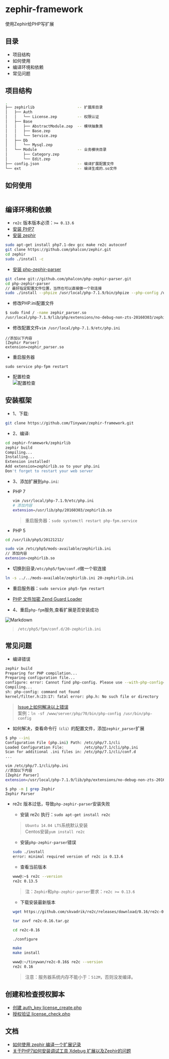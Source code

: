 
zephir-framework
======


使用Zephir给PHP写扩展

## 目录
* 项目结构  
* 如何使用   
* 编译环境和依赖  
* 常见问题  


##   项目结构 <a name="目录结构" />

```bash
.
├── zephirlib                   -- 扩展库目录
│   ├── Auth
│   │   └── License.zep         -- 权限认证
│   ├── Base
│   │   ├── AbstractModule.zep  -- 模块抽象类
│   │   ├── Base.zep
│   │   └── Service.zep
│   ├── Db
│   │   └── Mysql.zep
│   └── Module                  -- 业务模块目录
│       ├── Category.zep
│       └── Edit.zep            
├── config.json                 -- 编译扩展配置文件
└── ext                         -- 编译生成的.so文件
```
##  如何使用   

```php

```

##  编译环境和依赖   

* `re2c` 版本版本必须：`>= 0.13.6`    
* [安装 PHP7 ](http://www.cnblogs.com/tinywan/p/6607395.html)    
* [安装 zephir](https://github.com/phalcon/zephir)    
```bash
sudo apt-get install php7.1-dev gcc make re2c autoconf
git clone https://github.com/phalcon/zephir.git
cd zephir
sudo ./install -c
```
* [安装 php-zephir-parser](https://github.com/phalcon/php-zephir-parser)
```bash
git clone git://github.com/phalcon/php-zephir-parser.git
cd php-zephir-parser
// 最好指定配置文件位置，当然也可以直接做一个软连接
sudo ./install --phpize /usr/local/php-7.1.9/bin/phpize --php-config /usr/local/php-7.1.9/bin/php-config
```
* 修改PHP.ini配置文件
```bash
$ sudo find / -name zephir_parser.so
/usr/local/php-7.1.9/lib/php/extensions/no-debug-non-zts-20160303/zephir_parser.so
```
* 修改配置文件`vim /usr/local/php-7.1.9/etc/php.ini` 
```
//添加以下内容
[Zephir Parser]
extension=zephir_parser.so
```

* 重启服务器
```
sudo service php-fpm restart
```
*  配置检查  
   ![配置检查](https://github.com/Tinywan/zephir-framework/blob/master/file/Zephir-Parser.png)  

## 安装框架 <a name="如何编译" />
* 1、下载:

```bash
git clone https://github.com/Tinywan/zephir-framework.git
```
*   2、编译:

```bash
cd zephir-framework/zephirlib
zephir build
Compiling...
Installing...
Extension installed!
Add extension=zephirlib.so to your php.ini
Don't forget to restart your web server
```
*   3、添加扩展到`php.ini`:  
*   PHP 7  
    ```bash
    vim /usr/local/php-7.1.9/etc/php.ini
    # 添加内容
    extension=/usr/lib/php/20160303/zephirlib.so
    ```
    > 重启服务器：`sudo systemctl restart php-fpm.service`  

*   PHP 5
```bash
cd /usr/lib/php5/20121212/

sudo vim /etc/php5/mods-available/zephirlib.ini 
// 添加内容
extension=zephirlib.so
```
* 切换到目录`/etc/php5/fpm/conf.d`做一个软连接  

```bash
ln -s ../../mods-available/zephirlib.ini 20-zephirlib.ini
```
* 重启服务器：`sudo service php5-fpm restart`   

* [PHP 文件加密 Zend Guard Loader](http://www.cnblogs.com/tinywan/p/6888061.html) 

* 4、重启`php-fpm`服务,查看扩展是否安装成功

![Markdown](https://github.com/Tinywan/zephir-framework/blob/master/file/zephir_config_file1.png)   

> `/etc/php5/fpm/conf.d/20-zephirlib.ini`

##  常见问题    

* 编译错误

```bash
zephir build
Preparing for PHP compilation...
Preparing configuration file...
configure: error: Cannot find php-config. Please use --with-php-config=PATH
Compiling...
sh: php-config: command not found
kernel/filter.h:23:17: fatal error: php.h: No such file or directory
```
> [Issue上如何解决以上错误](https://github.com/phalcon/zephir/issues/1653)  
> 案例：`ln -sf /www/server/php/70/bin/php-config /usr/bin/php-config`
* 如何解决，查看命令行`（cli）`的配置文件，添加`zephir_parser`扩展

```bash
$ php --ini
Configuration File (php.ini) Path: /etc/php/7.1/cli
Loaded Configuration File:         /etc/php/7.1/cli/php.ini
Scan for additional .ini files in: /etc/php/7.1/cli/conf.d
...

vim /etc/php/7.1/cli/php.ini  
//添加以下内容
[Zephir Parser]
extension=/usr/local/php-7.1.9/lib/php/extensions/no-debug-non-zts-20160303/zephir_parser.so

$ php -m | grep Zephir
Zephir Parser
```
* re2c 版本过低，导致`php-zephir-parser`安装失败

  * 安装 re2c 执行：`sudo apt-get install re2c`
  > `Ubuntu 14.04 LTS`系统默认安装  
  > Centos安装`yum install re2c`  

  * 安装`php-zephir-parser`错误

  ```bash
  sudo ./install
  error: minimal required version of re2c is 0.13.6
  ```
  * 查看当前版本

  ```bash
  www@:~$ re2c --version
  re2c 0.13.5
  ```
  > 注：`Zephir`和`php-zephir-parser`要求：`re2c >= 0.13.6`

  * 下载安装最新版本

  ```bash
  wget https://github.com/skvadrik/re2c/releases/download/0.16/re2c-0.16.tar.gz

  tar zxvf re2c-0.16.tar.gz

  cd re2c-0.16

  ./configure

  make
  make install

  www@:~/tinywan/re2c-0.16$ re2c --version
  re2c 0.16
  ```
  > 注意：服务器系统内存不能小于：`512M`，否则没发编译。

##  创建和检查授权脚本
* [创建 auth_key license_create.php](https://github.com/Tinywan/zephir-framework/blob/master/test/script/license_create.php)
* [授权验证 license_check.php](https://github.com/Tinywan/zephir-framework/blob/master/test/script/license_check.php)

##  文档
* [如何使用 zephir 编译一个扩展记录](http://www.cnblogs.com/tinywan/p/7753456.html) 
* [关于PHP7如何安装调试工具 Xdebug 扩展以及Zephir的问题](http://www.cnblogs.com/tinywan/p/7447958.html)   


